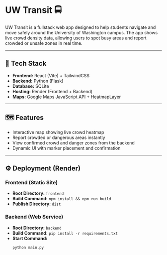 # UW Transit 🚍

UW Transit is a fullstack web app designed to help students navigate and move safely around the University of Washington campus. The app shows live crowd density data, allowing users to spot busy areas and report crowded or unsafe zones in real time.

---

## 🚀 Tech Stack
- **Frontend:** React (Vite) + TailwindCSS  
- **Backend:** Python (Flask)  
- **Database:** SQLite  
- **Hosting:** Render (Frontend + Backend)  
- **Maps:** Google Maps JavaScript API + HeatmapLayer  

---

## 🗺️ Features
- Interactive map showing live crowd heatmap  
- Report crowded or dangerous areas instantly  
- View confirmed crowd and danger zones from the backend  
- Dynamic UI with marker placement and confirmation  

---

## ⚙️ Deployment (Render)

### **Frontend (Static Site)**
- **Root Directory:** `frontend`  
- **Build Command:** `npm install && npm run build`  
- **Publish Directory:** `dist`  

### **Backend (Web Service)**
- **Root Directory:** `backend`  
- **Build Command:** `pip install -r requirements.txt`  
- **Start Command:**  
  ```bash
  python main.py
